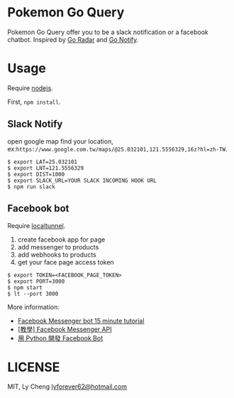 # Pokemon Go Query

Pokemon Go Query offer you to be a slack notification or a facebook chatbot.
Inspired by [Go Radar](https://map.goradar.io/) and [Go Notify](https://itunes.apple.com/tw/app/go-notify-get-real-time-notification/id1145779376?mt=8).

# Usage

Require [nodejs](https://nodejs.org/en/).

First, `npm install`.

## Slack Notify

open google map find your location, ex:`https://www.google.com.tw/maps/@25.032101,121.5556329,16z?hl=zh-TW`.

```
$ export LAT=25.032101
$ export LNT=121.5556329
$ export DIST=1000
$ export SLACK_URL=YOUR SLACK INCOMING HOOK URL
$ npm run slack
```

## Facebook bot

Require [localtunnel](https://localtunnel.github.io/www/).

1. create facebook app for page
2. add messenger to products
3. add webhooks to products
4. get your face page access token

```
$ export TOKEN=<FACEBOOK_PAGE_TOKEN>
$ export PORT=3000
$ npm start
$ lt --port 3000
```

More information:
* [Facebook Messenger bot 15 minute tutorial](https://github.com/jw84/messenger-bot-tutorial)
* [[教學] Facebook Messenger API](http://huli.logdown.com/posts/709641-teaching-facebook-messenger-api)
* [用 Python 開發 Facebook Bot](http://www.inside.com.tw/2016/05/17/build-a-facebook-bot-with-python)


# LICENSE

MIT, Ly Cheng <lyforever62@hotmail.com>

